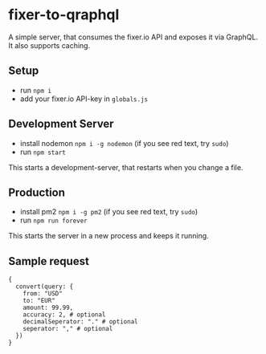 # fixer-to-qraphql
A simple server, that consumes the fixer.io API and exposes it via GraphQL. It also supports caching.

## Setup
- run `npm i`
- add your fixer.io API-key in `globals.js`

## Development Server
- install nodemon `npm i -g nodemon` (if you see red text, try `sudo`)
- run `npm start`

This starts a development-server, that restarts when you change a file.

## Production
- install pm2 `npm i -g pm2` (if you see red text, try `sudo`)
- run `npm run forever`

This starts the server in a new process and keeps it running.

## Sample request
```
{
  convert(query: {
    from: "USD"
    to: "EUR"
    amount: 99.99,
    accuracy: 2, # optional
    decimalSeperator: "." # optional
    seperator: "," # optional
  })
}
```
